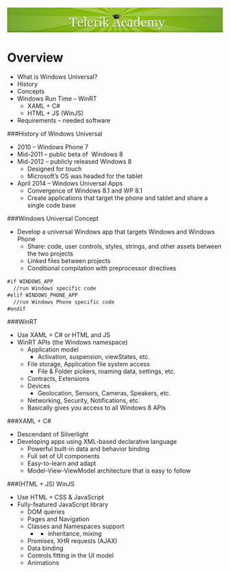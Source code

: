 <p align="center"><a href="http://academy.telerik.com/">
<img src="https://raw.githubusercontent.com/velialarm/TelerikAcademy/master/telerik-academy.png" /></a></p>

# Overview

* What is Windows Universal?
* History
* Concepts
* Windows Run Time – WinRT
    * XAML + C#
    * HTML + JS (WinJS)
* Requirements – needed software

###History of Windows Universal 
* 2010 – Windows Phone 7
* Mid-2011 – public beta of  Windows 8
* Mid-2012 – publicly released Windows 8
    * Designed for touch
    * Microsoft’s OS was headed for the tablet
* April 2014 – Windows Universal Apps 
    * Convergence of Windows 8.1 and WP 8.1
    * Create applications that target the phone and tablet and share a single code base

###Windows Universal Concept
* Develop a universal Windows app that targets Windows and Windows Phone
    * Share: code, user controls, styles, strings, and other assets between the two projects
    * Linked files between projects
    * Conditional compilation with preprocessor directives
~~~
#if WINDOWS_APP
  //run Windows specific code
#elif WINDOWS_PHONE_APP
  //run Windows Phone specific code
#endif
~~~
###WinRT
* Use XAML + C# or HTML and JS
* WinRT APIs (the Windows namespace)
    * Application model
        * Activation, suspension, viewStates, etc.
    * File storage, Application file system access
        * File & Folder pickers, roaming data, settings, etc.
    * Contracts, Extensions
    * Devices
        * Geolocation, Sensors, Cameras, Speakers, etc.
    * Networking, Security, Notifications, etc.
    * Basically gives you access to all Windows 8 APIs

###XAML + C#
* Descendant of Silverlight
* Developing apps using XML-based declarative language
    * Powerful built-in data and behavior binding
    * Full set of UI components
    * Easy-to-learn and adapt
    * Model-View-ViewModel architecture that is easy to follow

###(HTML + JS) WinJS
* Use HTML + CSS & JavaScript
* Fully-featured JavaScript library
    * DOM queries
    * Pages and Navigation
    * Classes and Namespaces support
        * + inheritance, mixing
    * Promises, XHR requests (AJAX)
    * Data binding
    * Controls fitting in the UI model
    * Animations









